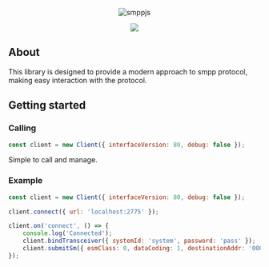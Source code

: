 <p align="center">
    <img src="https://github.com/joaogervasoni/smppjs/blob/master/images/smppjs-logo.png?raw=true" alt="smppjs">
</p>
<p align="center">
    <a href="https://eslint.org/"><img src="https://img.shields.io/badge/Code--style-Eslint-blue?logo=Eslint&style=flat-square"></a>
</p>

## About

This library is designed to provide a modern approach to smpp protocol, making easy interaction with the protocol.

## Getting started

### Calling

```js
const client = new Client({ interfaceVersion: 80, debug: false });
```

Simple to call and manage.

### Example

```js
const client = new Client({ interfaceVersion: 80, debug: false });

client.connect({ url: 'localhost:2775' });

client.on('connect', () => {
    console.log('Connected');
    client.bindTransceiver({ systemId: 'system', password: 'pass' });
    client.submitSm({ esmClass: 0, dataCoding: 1, destinationAddr: '0000000000', shortMessage: { message: 'Hello!', encoding: 'ascii' }  });
});
```